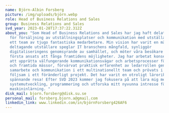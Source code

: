 ```yaml
---
name: Björn-Albin Forsberg
picture: /img/uploads/björn.webp
role: Head of Business Relations and Sales
group: Business Relations and Sales
svd_year: 2023-01-28T17:37:22.312Z
about_you: "Som Head of Business Relations and Sales har jag haft delat ansvar
  för försäljning av utställningsplatser och kommunikation med utställare via
  ett team av tjugo fantastiska medarbetare. Min vision har varit en mässa där
  deltagande utställare speglar IT branschens mångfald, synliggör
  digitaliseringens genomsyrande av samhället, och möter våra besökare i en
  första ansats att fånga framtidens möjligheter. Jag har arbetat konsekvent med
  att upprätta välfungerande kommunikationsvägar och arbetsprocesser för teamet
  och framtida mässor, förvärvat praktisk erfarenhet av ledarrollen genom
  samarbete och kommunikation i ett multinationellt team och prövats i att vara
  följsam i ett föränderligt projekt. Det har varit en otroligt lärorik och
  spännande resa! Efter SVD 2023 kommer jag fokusera på att lära mig mer om
  systemutveckling, programmering och utforska mitt nyvunna intresse för
  maskininlärning. "
disk_mail: bjorn.forsberg@disk.su.se
personal_mail: forsberg.bjorn.a@gmail.com
linkedin_link: www.linkedin.com/in/björnForsberg426AF6
---
```

